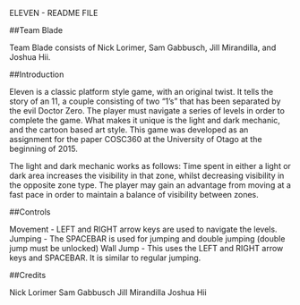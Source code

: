 ELEVEN - README FILE

##Team Blade

Team Blade consists of Nick Lorimer, Sam Gabbusch, Jill Mirandilla, and Joshua Hii.

##Introduction

Eleven is a classic platform style game, with an original twist. It tells the story
of an 11, a couple consisting of two “1’s” that has been separated by the evil Doctor Zero. The player must navigate a series of levels in order to complete the game. What makes it unique is the light and dark mechanic, and the cartoon based art style. This game was developed as an assignment for the paper COSC360 at the University of Otago at the beginning of 2015.

The light and dark mechanic works as follows:
Time spent in either a light or dark area increases the visibility in that zone, whilst decreasing  visibility in the opposite zone type. The player may gain an advantage from moving at a fast pace in order to maintain a balance of visibility between zones.

##Controls

Movement - LEFT and RIGHT arrow keys are used to navigate the levels.
Jumping - The SPACEBAR is used for jumping and double jumping (double jump must be unlocked)
Wall Jump - This uses the LEFT and RIGHT arrow keys and SPACEBAR. It is similar to regular jumping.

##Credits

Nick Lorimer
Sam Gabbusch
Jill Mirandilla
Joshua Hii